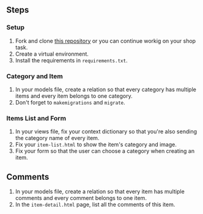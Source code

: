 ## Steps

### Setup
1. Fork and clone [this repository](https://github.com/JoinCODED/TASK-Django-Relations-2) or you can continue workig on your shop task.
2. Create a virtual environment.
3. Install the requirements in `requirements.txt`.

### Category and Item

1. In your models file, create a relation so that every category has multiple items and every item belongs to one category.
2. Don't forget to `makemigrations` and `migrate`.

### Items List and Form

1. In your views file, fix your context dictionary so that you're also sending the category name of every item.
2. Fix your `item-list.html` to show the item's category and image.
3. Fix your form so that the user can choose a category when creating an item.

## Comments
1. In your models file, create a relation so that every item has multiple comments and every comment belongs to one item.
2. In the `item-detail.html` page, list all the comments of this item.
